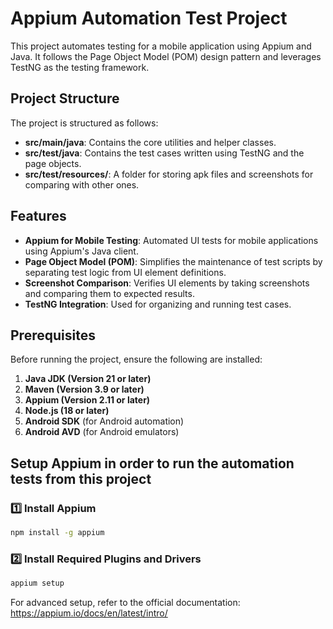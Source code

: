 # Appium Automation Test Project

This project automates testing for a mobile application using Appium and Java. It follows the Page Object Model (POM) design pattern and leverages TestNG as the testing framework.

## Project Structure

The project is structured as follows:

- **src/main/java**: Contains the core utilities and helper classes.
- **src/test/java**: Contains the test cases written using TestNG and the page objects.
- **src/test/resources/**: A folder for storing apk files and screenshots for comparing with other ones.

## Features

- **Appium for Mobile Testing**: Automated UI tests for mobile applications using Appium's Java client.
- **Page Object Model (POM)**: Simplifies the maintenance of test scripts by separating test logic from UI element definitions.
- **Screenshot Comparison**: Verifies UI elements by taking screenshots and comparing them to expected results.
- **TestNG Integration**: Used for organizing and running test cases.

## Prerequisites

Before running the project, ensure the following are installed:

1. **Java JDK (Version 21 or later)**
2. **Maven (Version 3.9 or later)**
3. **Appium (Version 2.11 or later)**
4. **Node.js (18 or later)**
5. **Android SDK** (for Android automation)
6. **Android AVD** (for Android emulators)

## Setup Appium in order to run the automation tests from this project

### 1️⃣ Install Appium

```sh
npm install -g appium
```
### 2️⃣ Install Required Plugins and Drivers
```sh
appium setup
```
For advanced setup, refer to the official documentation: https://appium.io/docs/en/latest/intro/